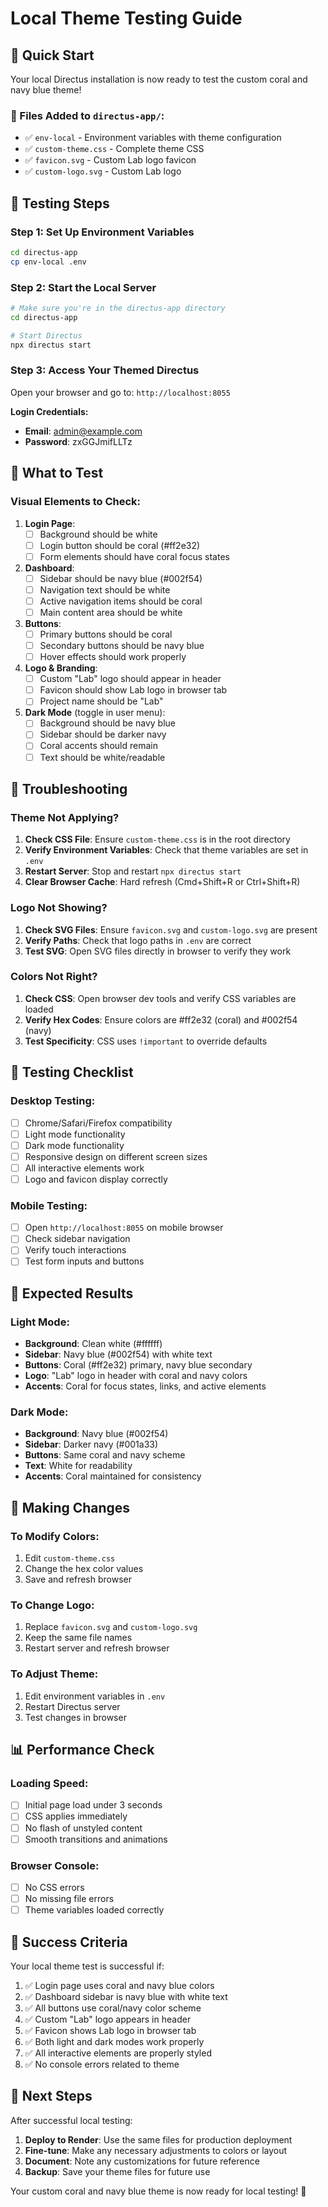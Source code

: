 # Local Theme Testing Guide

## 🎯 Quick Start

Your local Directus installation is now ready to test the custom coral and navy blue theme!

### 📁 Files Added to `directus-app/`:
- ✅ `env-local` - Environment variables with theme configuration
- ✅ `custom-theme.css` - Complete theme CSS
- ✅ `favicon.svg` - Custom Lab logo favicon
- ✅ `custom-logo.svg` - Custom Lab logo

## 🚀 Testing Steps

### Step 1: Set Up Environment Variables
```bash
cd directus-app
cp env-local .env
```

### Step 2: Start the Local Server
```bash
# Make sure you're in the directus-app directory
cd directus-app

# Start Directus
npx directus start
```

### Step 3: Access Your Themed Directus
Open your browser and go to: `http://localhost:8055`

**Login Credentials:**
- **Email**: admin@example.com
- **Password**: zxGGJmifLLTz

## 🎨 What to Test

### Visual Elements to Check:
1. **Login Page**:
   - [ ] Background should be white
   - [ ] Login button should be coral (#ff2e32)
   - [ ] Form elements should have coral focus states

2. **Dashboard**:
   - [ ] Sidebar should be navy blue (#002f54)
   - [ ] Navigation text should be white
   - [ ] Active navigation items should be coral
   - [ ] Main content area should be white

3. **Buttons**:
   - [ ] Primary buttons should be coral
   - [ ] Secondary buttons should be navy blue
   - [ ] Hover effects should work properly

4. **Logo & Branding**:
   - [ ] Custom "Lab" logo should appear in header
   - [ ] Favicon should show Lab logo in browser tab
   - [ ] Project name should be "Lab"

5. **Dark Mode** (toggle in user menu):
   - [ ] Background should be navy blue
   - [ ] Sidebar should be darker navy
   - [ ] Coral accents should remain
   - [ ] Text should be white/readable

## 🔧 Troubleshooting

### Theme Not Applying?
1. **Check CSS File**: Ensure `custom-theme.css` is in the root directory
2. **Verify Environment Variables**: Check that theme variables are set in `.env`
3. **Restart Server**: Stop and restart `npx directus start`
4. **Clear Browser Cache**: Hard refresh (Cmd+Shift+R or Ctrl+Shift+R)

### Logo Not Showing?
1. **Check SVG Files**: Ensure `favicon.svg` and `custom-logo.svg` are present
2. **Verify Paths**: Check that logo paths in `.env` are correct
3. **Test SVG**: Open SVG files directly in browser to verify they work

### Colors Not Right?
1. **Check CSS**: Open browser dev tools and verify CSS variables are loaded
2. **Verify Hex Codes**: Ensure colors are #ff2e32 (coral) and #002f54 (navy)
3. **Test Specificity**: CSS uses `!important` to override defaults

## 📱 Testing Checklist

### Desktop Testing:
- [ ] Chrome/Safari/Firefox compatibility
- [ ] Light mode functionality
- [ ] Dark mode functionality
- [ ] Responsive design on different screen sizes
- [ ] All interactive elements work
- [ ] Logo and favicon display correctly

### Mobile Testing:
- [ ] Open `http://localhost:8055` on mobile browser
- [ ] Check sidebar navigation
- [ ] Verify touch interactions
- [ ] Test form inputs and buttons

## 🎯 Expected Results

### Light Mode:
- **Background**: Clean white (#ffffff)
- **Sidebar**: Navy blue (#002f54) with white text
- **Buttons**: Coral (#ff2e32) primary, navy blue secondary
- **Logo**: "Lab" logo in header with coral and navy colors
- **Accents**: Coral for focus states, links, and active elements

### Dark Mode:
- **Background**: Navy blue (#002f54)
- **Sidebar**: Darker navy (#001a33)
- **Buttons**: Same coral and navy scheme
- **Text**: White for readability
- **Accents**: Coral maintained for consistency

## 🔄 Making Changes

### To Modify Colors:
1. Edit `custom-theme.css`
2. Change the hex color values
3. Save and refresh browser

### To Change Logo:
1. Replace `favicon.svg` and `custom-logo.svg`
2. Keep the same file names
3. Restart server and refresh browser

### To Adjust Theme:
1. Edit environment variables in `.env`
2. Restart Directus server
3. Test changes in browser

## 📊 Performance Check

### Loading Speed:
- [ ] Initial page load under 3 seconds
- [ ] CSS applies immediately
- [ ] No flash of unstyled content
- [ ] Smooth transitions and animations

### Browser Console:
- [ ] No CSS errors
- [ ] No missing file errors
- [ ] Theme variables loaded correctly

## 🎉 Success Criteria

Your local theme test is successful if:
1. ✅ Login page uses coral and navy blue colors
2. ✅ Dashboard sidebar is navy blue with white text
3. ✅ All buttons use coral/navy color scheme
4. ✅ Custom "Lab" logo appears in header
5. ✅ Favicon shows Lab logo in browser tab
6. ✅ Both light and dark modes work properly
7. ✅ All interactive elements are properly styled
8. ✅ No console errors related to theme

## 🚀 Next Steps

After successful local testing:
1. **Deploy to Render**: Use the same files for production deployment
2. **Fine-tune**: Make any necessary adjustments to colors or layout
3. **Document**: Note any customizations for future reference
4. **Backup**: Save your theme files for future use

Your custom coral and navy blue theme is now ready for local testing! 🎨 